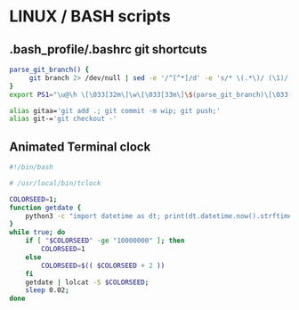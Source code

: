 # LINUX / BASH scripts

## .bash_profile/.bashrc git shortcuts

```bash
parse_git_branch() {
     git branch 2> /dev/null | sed -e '/^[^*]/d' -e 's/* \(.*\)/ (\1)/'
}
export PS1="\u@\h \[\033[32m\]\w\[\033[33m\]\$(parse_git_branch)\[\033[00m\] $ "

alias gitaa='git add .; git commit -m wip; git push;'
alias git-='git checkout -'
```


## Animated Terminal clock

```bash
#!/bin/bash

# /usr/local/bin/tclock

COLORSEED=1;
function getdate {
    python3 -c "import datetime as dt; print(dt.datetime.now().strftime('%a %b %d %H:%M:%S'))"
}
while true; do
    if [ "$COLORSEED" -ge "10000000" ]; then
        COLORSEED=1
    else
        COLORSEED=$(( $COLORSEED + 2 ))
    fi
    getdate | lolcat -S $COLORSEED;
    sleep 0.02;
done
```
